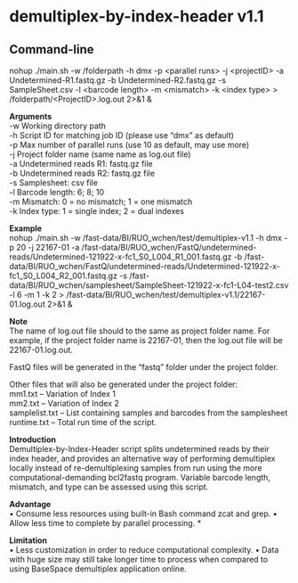 # demultiplex-by-index-header v1.1

## **Command-line** <br>
nohup ./main.sh -w /folderpath -h dmx -p &lt;parallel runs&gt; -j &lt;projectID&gt; -a Undetermined-R1.fastq.gz -b Undetermined-R2.fastq.gz -s SampleSheet.csv -l &lt;barcode length&gt; -m &lt;mismatch&gt; -k &lt;index type&gt; > /folderpath/&lt;ProjectID&gt;.log.out 2>&1 & <br>

**Arguments** <br>
-w  Working directory path <br>
-h  Script ID for matching job ID (please use “dmx” as default) <br>
-p  Max number of parallel runs (use 10 as default, may use more) <br>
-j Project folder name (same name as log.out file) <br>
-a  Undetermined reads R1: fastq.gz file <br>
-b  Undetermined reads R2: fastq.gz file <br>
-s  Samplesheet: csv file <br>
-l  Barcode length:  6; 8; 10 <br>
-m  Mismatch:  0 = no mismatch;  1 = one mismatch <br>
-k  Index type:  1 = single index;  2 = dual indexes <br>

**Example** <br>
nohup ./main.sh -w /fast-data/BI/RUO_wchen/test/demultiplex-v1.1 -h dmx -p 20 -j 22167-01 -a /fast-data/BI/RUO_wchen/FastQ/undetermined-reads/Undetermined-121922-x-fc1_S0_L004_R1_001.fastq.gz -b /fast-data/BI/RUO_wchen/FastQ/undetermined-reads/Undetermined-121922-x-fc1_S0_L004_R2_001.fastq.gz -s /fast-data/BI/RUO_wchen/samplesheet/SampleSheet-121922-x-fc1-L04-test2.csv -l 6 -m 1 -k 2 > /fast-data/BI/RUO_wchen/test/demultiplex-v1.1/22167-01.log.out 2>&1 &

**Note** <br>
The name of log.out file should to the same as project folder name.  For example, if the project folder name is 22167-01, then the log.out file will be 22167-01.log.out.

FastQ files will be generated in the “fastq” folder under the project folder.

Other files that will also be generated under the project folder: <br>
mm1.txt – Variation of Index 1 <br>
mm2.txt – Variation of Index 2 <br>
samplelist.txt – List containing samples and barcodes from the samplesheet <br>
runtime.txt – Total run time of the script. <br>

**Introduction** <br>
Demultiplex-by-Index-Header script splits undetermined reads by their index header, and provides an alternative way of performing demultiplex locally instead of re-demultiplexing samples from run using the more computational-demanding bcl2fastq program.  Variable barcode length, mismatch, and type can be assessed using this script. <br>

**Advantage** <br>
• Consume less resources using built-in Bash command zcat and grep.
• Allow less time to complete by parallel processing. *

**Limitation** <br>
• Less customization in order to reduce computational complexity.
• Data with huge size may still take longer time to process when compared to using BaseSpace demultiplex application online.
